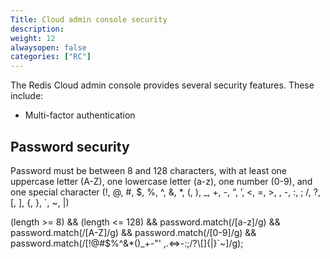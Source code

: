 ```yaml
---
Title: Cloud admin console security
description:
weight: 12
alwaysopen: false
categories: ["RC"]
---
```


The Redis Cloud admin console provides several security features. These include:

* Multi-factor authentication

## Password security
Password must be between 8 and 128 characters, with at least one uppercase letter (A-Z), one lowercase letter (a-z), one number (0-9), and one special character (!, @, #, $, %, ^, &, *, (, ), _, +, -, “, ’, <, =, >, \, -, :, ; /, ?, [, ], {, }, `, ~, |)

(length >= 8) && (length <= 128) && password.match(/[a-z]/g) &&
  password.match(/[A-Z]/g) && password.match(/[0-9]/g) &&
  password.match(/[!@#$%^&*()\_\+\-\"\' ,.<=>\-:;/?\\\[\]\{|\}`~]/g);
